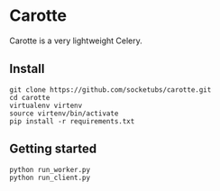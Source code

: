 Carotte
=======

Carotte is a very lightweight Celery.

Install
-------

    git clone https://github.com/socketubs/carotte.git
    cd carotte
    virtualenv virtenv
    source virtenv/bin/activate
    pip install -r requirements.txt


Getting started
---------------

    python run_worker.py
    python run_client.py

